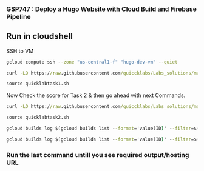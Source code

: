 ### GSP747 :  Deploy a Hugo Website with Cloud Build and Firebase Pipeline 


## Run in cloudshell
SSH to VM 
```cmd
gcloud compute ssh --zone "us-central1-f" "hugo-dev-vm" --quiet
```

```cmd
curl -LO https://raw.githubusercontent.com/quiccklabs/Labs_solutions/master/Deploy%20a%20Hugo%20Website%20with%20Cloud%20Build%20and%20Firebase%20Pipeline/quicklabtask1.sh

source quicklabtask1.sh
```

Now Check the score for Task 2 & then go ahead with next Commands.
```cmd
curl -LO https://raw.githubusercontent.com/quiccklabs/Labs_solutions/master/Deploy%20a%20Hugo%20Website%20with%20Cloud%20Build%20and%20Firebase%20Pipeline/quicklabtask2.sh

source quicklabtask2.sh
```

```cmd
gcloud builds log $(gcloud builds list --format='value(ID)' --filter=$(git rev-parse HEAD))
```
```cmd
gcloud builds log $(gcloud builds list --format='value(ID)' --filter=$(git rev-parse HEAD)) | grep "Hosting URL"
```
### Run the last command untill you see required output/hosting URL

